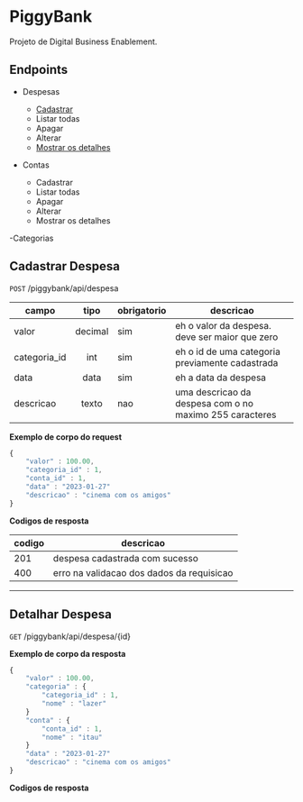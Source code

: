 # PiggyBank
Projeto de Digital Business Enablement.

## Endpoints
- Despesas
    - [Cadastrar](#cadastrar-despesa)
    - Listar todas
    - Apagar
    - Alterar
    - [Mostrar os detalhes](#detalhar-despesa)

- Contas
    - Cadastrar
    - Listar todas
    - Apagar
    - Alterar
    - Mostrar os detalhes

-Categorias

## Cadastrar Despesa 
`POST` /piggybank/api/despesa

| campo | tipo | obrigatorio | descricao 
|-----|:----:|-----------|---------
| valor | decimal | sim | eh o valor da despesa. deve ser maior que zero 
| categoria_id | int | sim | eh o id de uma categoria previamente cadastrada 
| data | data | sim | eh a data da despesa
| descricao | texto | nao | uma descricao da despesa com o no maximo 255 caracteres

**Exemplo de corpo do request**

```js
{
    "valor" : 100.00,
    "categoria_id" : 1,
    "conta_id" : 1,
    "data" : "2023-01-27"
    "descricao" : "cinema com os amigos" 
}
```

**Codigos de resposta**

| codigo | descricao
|-|-
| 201 | despesa cadastrada com sucesso
| 400 | erro na validacao dos dados da requisicao

---

## Detalhar Despesa
`GET` /piggybank/api/despesa/{id}

**Exemplo de corpo da resposta**

```js
{
    "valor" : 100.00,
    "categoria" : {
        "categoria_id" : 1,
        "nome" : "lazer"
    }
    "conta" : {
        "conta_id" : 1,
        "nome" : "itau"
    }
    "data" : "2023-01-27"
    "descricao" : "cinema com os amigos" 
}
```

**Codigos de resposta**